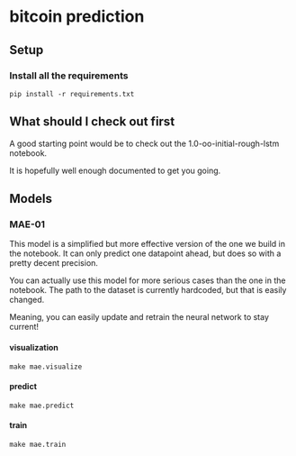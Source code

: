 # bitcoin prediction

## Setup

### Install all the requirements

`pip install -r requirements.txt`

## What should I check out first

A good starting point would be to check out the 1.0-oo-initial-rough-lstm notebook.

It is hopefully well enough documented to get you going.

## Models

### MAE-01

This model is a simplified but more effective version of the one we build in the notebook. It can only predict one datapoint ahead, but does so with a pretty decent precision.

You can actually use this model for more serious cases than the one in the notebook. The path to the dataset is currently hardcoded, but that is easily changed.

Meaning, you can easily update and retrain the neural network to stay current!

#### visualization

`make mae.visualize`

#### predict

`make mae.predict`

#### train

`make mae.train`
